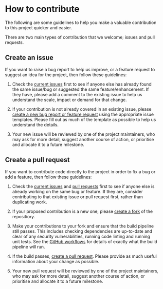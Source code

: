 # How to contribute

The following are some guidelines to help you make a valuable contribution to this project quicker and easier.

There are two main types of contribution that we welcome; issues and pull requests.

## Create an issue

If you want to raise a bug report to help us improve, or a feature request to suggest an idea for the project, then follow these guidelines:

1. Check the [current issues](https://github.com/OfqualGovUK/ofqual-register-frontend/issues) first to see if anyone else has already found the same issue/bug or suggested the same feature/enhancement. If they have, please add a comment to the existing issue to help us understand the scale, impact or demand for that change.

2. If your contribution is not already covered in an existing issue, please [create a new bug report or feature request](https://github.com/OfqualGovUK/ofqual-register-frontend/issues/new/choose) using the appropriate issue templates. Please fill out as much of the template as possible to help us understand the details.

3. Your new issue will be reviewed by one of the project maintainers, who may ask for more detail, suggest another course of action, or prioritise and allocate it to a future milestone.

## Create a pull request

If you want to contribute code directly to the project in order to fix a bug or add a feature, then follow these guidelines:

1. Check the [current issues](https://github.com/OfqualGovUK/ofqual-register-frontend/issues) and [pull requests](https://github.com/OfqualGovUK/ofqual-register-frontend/pulls) first to see if anyone else is already working on the same bug or feature. If they are, consider contributing to that existing issue or pull request first, rather than duplicating work.

2. If your proposed contribution is a new one, please [create a fork](https://guides.github.com/activities/forking/) of the repositiory.

3. Make your contributions to your fork and ensure that the build pipeline still passes. This includes checking dependencies are up-to-date and clear of any security vulnerabilities, running code linting and running unit tests. See the [GitHub workflows](.github/workflows) for details of exactly what the build pipeline will run.

4. If the build passes, [create a pull request](https://guides.github.com/activities/forking/#making-a-pull-request). Please provide as much useful information about your change as possible.

5. Your new pull request will be reviewed by one of the project maintainers, who may ask for more detail, suggest another course of action, or prioritise and allocate it to a future milestone.